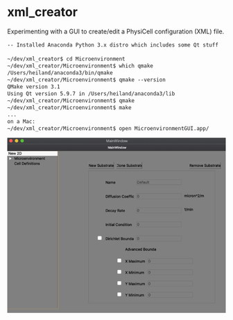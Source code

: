 # xml_creator
Experimenting with a GUI to create/edit a PhysiCell configuration (XML) file.

```
-- Installed Anaconda Python 3.x distro which includes some Qt stuff

~/dev/xml_creator$ cd Microenvironment
~/dev/xml_creator/Microenvironment$ which qmake
/Users/heiland/anaconda3/bin/qmake
~/dev/xml_creator/Microenvironment$ qmake --version
QMake version 3.1
Using Qt version 5.9.7 in /Users/heiland/anaconda3/lib
~/dev/xml_creator/Microenvironment$ qmake
~/dev/xml_creator/Microenvironment$ make
...
on a Mac:
~/dev/xml_creator/Microenvironment$ open MicroenvironmentGUI.app/
```

![sample](images/gui1_med.png)
